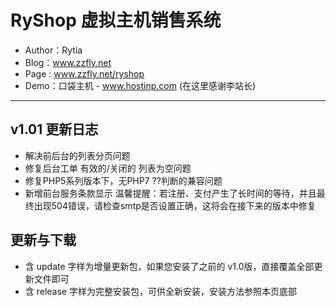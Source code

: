 # RyShop 虚拟主机销售系统
- Author：Rytia
- Blog：www.zzfly.net
- Page :  www.zzfly.net/ryshop
- Demo：口袋主机 - www.hostinp.com (在这里感谢李站长)
---

## v1.01 更新日志
* 解决前后台的列表分页问题
* 修复后台工单 有效的/关闭的 列表为空问题
* 修复PHP5系列版本下，无PHP7 ??判断的兼容问题
* 新增前台服务条款显示
温馨提醒：若注册、支付产生了长时间的等待，并且最终出现504错误，请检查smtp是否设置正确，这将会在接下来的版本中修复

## 更新与下载
* 含 update 字样为增量更新包，如果您安装了之前的 v1.0版，直接覆盖全部更新文件即可
* 含 release 字样为完整安装包，可供全新安装，安装方法参照本页底部

